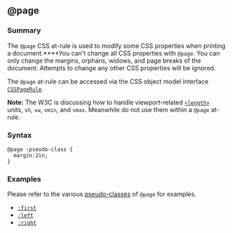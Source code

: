 ## @page

### Summary

The `@page` CSS at-rule is used to modify some CSS properties when printing a document.****You can't change all CSS properties with `@page`. You can only change the margins, orphans, widows, and page breaks of the document. Attempts to change any other CSS properties will be ignored.

The `@page` at-rule can be accessed via the CSS object model interface [`CSSPageRule`][0].

**Note:** The W3C is discussing how to handle viewport-related [`<length>`][1] units, `vh`, `vw`, `vmin`, and `vmax`. Meanwhile do not use them within a `@page` at-rule.

### Syntax

    @page :pseudo-class {
      margin:2in;
    }
    

### Examples

Please refer to the various [pseudo-classes][2] of `@page` for examples.

* [`:first`][3]
* [`:left`][4]
* [`:right`][5]


[0]: https://developer.mozilla.org/en/docs/Web/API/CSSPageRule "CSSPageRule is an interface representing a single CSS @page rule. It implements the CSSRule interface with a type value of 6 (CSSRule.PAGE_RULE)."
[1]: https://developer.mozilla.org/en/docs/Web/CSS/length
[2]: https://developer.mozilla.org/en/docs/CSS/Pseudo-classes "Pseudo-classes"
[3]: https://developer.mozilla.org/en/docs/Web/CSS/:first
[4]: https://developer.mozilla.org/en/docs/Web/CSS/:left
[5]: https://developer.mozilla.org/en/docs/Web/CSS/:right